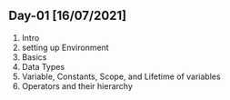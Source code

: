 ## Day-01 [16/07/2021]
1. Intro 
2. setting up Environment
3. Basics
4. Data Types
5. Variable, Constants, Scope, and Lifetime of variables
6. Operators and their hierarchy